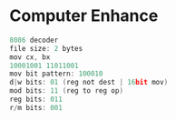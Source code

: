 # Computer Enhance

```c
8086 decoder
file size: 2 bytes
mov cx, bx
10001001 11011001
mov bit pattern: 100010
d|w bits: 01 (reg not dest | 16bit mov)
mod bits: 11 (reg to reg op)
reg bits: 011
r/m bits: 001
```





